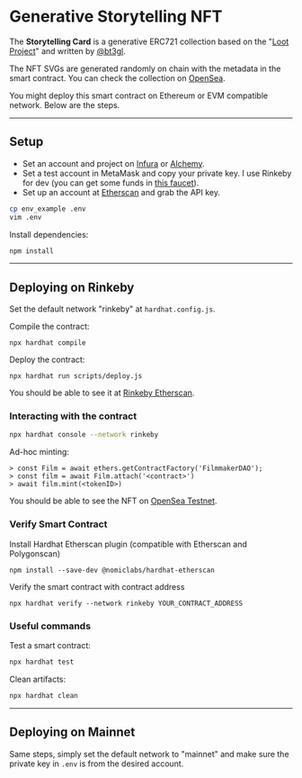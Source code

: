 # Generative Storytelling NFT

The **Storytelling Card** is a generative ERC721 collection based on the "[Loot Project](https://www.lootproject.com/)" and written by [@bt3gl](https://twitter.com/bt3gl).

The NFT SVGs are generated randomly on chain with the metadata in the smart contract. You can check the collection on [OpenSea](https://opensea.io/collection/storyteller-card).


 You might deploy this smart contract on Ethereum or EVM compatible network. Below are the steps.

---

## Setup

* Set an account and project on [Infura](https://infura.io/dashboard) or [Alchemy](https://dashboard.alchemyapi.io/).
* Set a test account in MetaMask and copy your private key. I use Rinkeby for dev (you can get some funds in [this faucet](https://faucet.rinkeby.io/)).
* Set up an account at [Etherscan](https://etherscan.io/) and grab the API key.

```bash
cp env_example .env
vim .env
```

Install dependencies:

```bash
npm install
```


---

## Deploying on Rinkeby

Set the default network "rinkeby" at `hardhat.config.js`.

Compile the contract:

```shell
npx hardhat compile
```

Deploy the contract:

```
npx hardhat run scripts/deploy.js
```

You should be able to see it at [Rinkeby Etherscan](https://rinkeby.etherscan.io/).

### Interacting with the contract

```bash
npx hardhat console --network rinkeby
```

Ad-hoc minting:

```
> const Film = await ethers.getContractFactory('FilmmakerDAO');
> const film = await Film.attach('<contract>')
> await film.mint(<tokenID>)
```

You should be able to see the NFT on [OpenSea Testnet](https://testnets.opensea.io/account).


### Verify Smart Contract

Install Hardhat Etherscan plugin (compatible with Etherscan and Polygonscan)

```
npm install --save-dev @nomiclabs/hardhat-etherscan
```

Verify the smart contract with contract address

```
npx hardhat verify --network rinkeby YOUR_CONTRACT_ADDRESS
```

### Useful commands

Test a smart contract:

```bash
npx hardhat test
```

Clean artifacts:

```bash
npx hardhat clean
```



---

## Deploying on Mainnet

Same steps, simply set the default network to "mainnet" and make sure the private key in `.env` is from the desired account.

